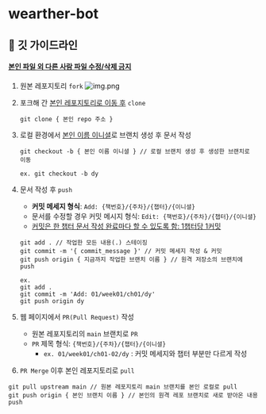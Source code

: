 # wearther-bot

## 🔖 깃 가이드라인
#### <u>본인 파일 외 다른 사람 파일 수정/삭제 금지</u>
1. 원본 레포지토리 `fork`
    ![img.png](img.png)

2. 포크해 간 <u>본인 레포지토리로 이동 후</u> `clone`
    ```
    git clone { 본인 repo 주소 }
    ```
3. 로컬 환경에서 <u>본인 이름 이니셜</u>로 브랜치 생성 후 문서 작성
    ```
    git checkout -b { 본인 이름 이니셜 } // 로컬 브랜치 생성 후 생성한 브랜치로 이동
   
   ex. git checkout -b dy
   ```
4. 문서 작성 후 `push`
    - **커밋 메세지 형식**: `Add: {책번호}/{주차}/{챕터}/{이니셜}`
    - 문서를 수정할 경우 커밋 메시지 형식: `Edit: {책번호}/{주차}/{챕터}/{이니셜}`
    - <u>커밋은 한 챕터 문서 작성 완료마다 할 수 있도록 함: 1챕터당 1커밋</u> 
    ```
   git add . // 작업한 모든 내용(.) 스테이징
    git commit -m '{ commit_message }' // 커밋 메세지 작성 & 커밋
    git push origin { 지금까지 작업한 브랜치 이름 } // 원격 저장소의 브랜치에 push
   
   ex.
    git add .
    git commit -m 'Add: 01/week01/ch01/dy' 
    git push origin dy
    ```

5. 웹 페이지에서 `PR(Pull Request)` 작성
    - 원본 레포지토리의 `main` 브랜치로 `PR`
    - `PR` 제목 형식: `{책번호}/{주차}/{챕터}/{이니셜}`
      - `ex. 01/week01/ch01-02/dy` : 커밋 메세지와 챕터 부분만 다르게 작성


6. `PR Merge` 이후 본인 레포지토리로 `pull`
```
git pull upstream main // 원본 레포지토리 main 브랜치를 본인 로컬로 pull
git push origin { 본인 브랜치 이름 } // 본인의 원격 레포 브랜치로 새로 받아온 내용 push
```
